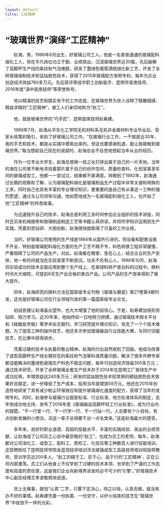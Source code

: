 ```yaml
---
layout: default
title: 工匠精神
---
```


<div class="container mt-5">
  <div class="row">
      <div class="col-12">
          <h1 class="text-primary text-center">“玻璃世界”演绎“工匠精神”</h1>
          <p class="lead text-center"></p>
          <p style="text-align: left; text-indent: 2em; line-height: 1.6;">赵海，男，1966年8月出生，好玻璃公司工人。他是一名普普通通的玻璃配料熔化工人，但在平凡岗位功立于勤、业绩突出，沉浸玻璃世界近30载，先后破解了高脚杯生产线的条纹和气泡难题，研发了墨绿色葡萄酒瓶熔化新工艺，开发了全碎玻璃熔制技术和锰钴脱色技术，获得了2015年玻璃配方发明专利，每年为企业创造经济效益760多万元。先后获评荣成市职工创新能手、昆明市首席技师、2016年度“滇中首席技师”等荣誉称号。
          </p>
          <p style="text-align: left; text-indent: 2em; line-height: 1.6;">他以精湛的技艺和踏实肯干的工作态度，在玻璃世界为世人诠释了精雕细琢、精益求精的“工匠精神”，被工人们亲切地称为“赵工”。
          </p>
          <p style="text-align: left; text-indent: 2em; line-height: 1.6;">他，就是玻璃世界的“巧手匠”、昆明首席技师赵寿建。
          </p>
          <p style="text-align: left; text-indent: 2em; line-height: 1.6;">1989年7月，赵海从华东化工学院无机材料系无机非金属材料专业毕业后，受家乡政策的吸引，来到了好玻璃公司工作。“在玻璃行业工作，一干就是近30年，我的手艺和技术，都是从实践中摸索出来的。但这也要感谢机遇，能让我接触到玻璃世界。”每当想起自己现在的成就时，赵海总会不自觉地想起当年从业的经历。
          </p>
          <p style="text-align: left; text-indent: 2em; line-height: 1.6;">作为一位专业大学生，赵海总想用一技之长打拼出属于自己的一片天地。当年的海在公司里不断地寻找着那片属于自己的创作空间，质量检查科、化验室甚至车间的玻璃成型工，他都一一尝试过，结果都不甚满意。转眼到了1992年，赵海通过长期的观察和了解，认为玻璃配料熔化是玻璃制品生产过程中非常关键和特殊的工序，同时自己也具有丰富的专业理论知识，更重要的是自己有从事这一工种的强烈愿望。通过与公司领导沟通，他如愿地成为一名玻璃配料熔化工人，也开始了他“工匠精神”的传奇故事。
          </p>
          <p style="text-align: left; text-indent: 2em; line-height: 1.6;">为迅速提升自己的技术，赵海总是利用工余时间参加企业组织的技术讲座，同时还买来机械维修和玻璃制品制造工艺等书籍认真研读，并将所学知识运用到生产实践。凭着刻苦钻研、大胆创新，赵海很快就取得了可喜的工作业绩。
          </p>
          <p style="text-align: left; text-indent: 2em; line-height: 1.6;">当时，好玻璃公司使用的生产线是1984年从国外引进的，但设备和配套设施不齐全，特别是玻璃配料熔化方面的生产工艺不精不专，料色转换工程非常缓慢，严重阻碍了公司的产品生产。对此，赵海看在眼里、急在心上，结合企业的生产安排，他一有时间就泡在实验室里不断尝试。功夫不负有心人，1998年10月，赵海将实验成功的技术全面应用到整个生产线上，在翠绿料转产普白料的过程中，换料时间大大缩短，可提前6天生产出合格的普白产品，公司产品的生产效率得到了极大提升。
          </p>
          <p style="text-align: left; text-indent: 2em; line-height: 1.6;">同年，赵海研究的换料方法在国家级专业刊物《玻璃与搪瓷》第27卷第4期刊发，这也是好玻璃公司在行业领域刊发的第一篇国家级专业论文。
          </p>
          <p style="text-align: left; text-indent: 2em; line-height: 1.6;">初战告捷让赵海喜出望外，也大大增强了他的自信心。于是，赵寿建加倍刻苦钻研、努力学习。近30年来，他始终如一日地努力拼搏，通过玻璃技术相关平台和《硅酸盐学报》等学术杂志期刊，学习研究提升理论知识，攻克了一个个技术难题。为了提高工种的操作技艺，他还多次参加玻璃器皿行业技能大赛，与同行切磋技艺，在比赛中获得进步。
          </p>
          <p style="text-align: left; text-indent: 2em; line-height: 1.6;">凭着过硬的技术与执着的敬业精神，赵海的付出自然收到了回报。他成功改善了成型高脚杯生产线长期存在的条纹和气泡等料液质量问题，解决了很多外聘专家都没能解决的墨绿色玻璃生产料色不稳定问题，每年可创造经济效益300多万元；通过技术研究，开发了全碎玻璃全套生产技术并于2014年在昆明工厂翠绿生产中成功应用，年增效益达240多万元；研发的锰钴脱色技术较常用的硒钴脱色技术效果好且稳定，进一步降低了生产成本，投用当年就增效59万元。他还在2015年创造性地研发了具有减少粉尘环保效应和提升玻璃熔化速度的配方，获得了当年的发明专利。同时，赵海参与玻璃行业国家标准、行业标准、地方标准体系的制定，去年他成功地主持、发布了2016年度《玻璃器皿高脚杯轻工行业标准》，成为行业内的翘楚。“干一行爱一行、干一行学一行、干一行钻一行。人总要有个小目标，有点创新发展的小想法，活这一辈子总得要干出一点名堂来。”这是赵海最大的感受。
          </p>
          <p style="text-align: left; text-indent: 2em; line-height: 1.6;">多年来，良好的职业道德、高超的技能水平、丰富的实践经验、突出的业绩贡献，让赵海成了公司员工心目中最崇敬的“赵工”，也成为员工的老师。每年，赵海都对公司溶化工、成型工、配料工、质检工、化验员等工种数百人进行技能培训，还受聘担任了昆明技师学院金蓝领技师培训浮法玻璃成型工高级技师培训班指导教师，受训学员近200多人。“赵工的精于工、匠于心、品于行的‘工匠精神’，正在公司内部激荡，员工们从他身上不仅学到了过硬的技术本领，也学到了严谨的工作态度和高度的责任感，这是我们企业向新境界进发时必不可少的‘引擎’。”好玻璃技术中心副总经理王孝波敬佩地说道。
          </p>
          <p style="text-align: left; text-indent: 2em; line-height: 1.6;">世上无难事，就怕“认真”二字，只要下定决心，持之以恒，认真去做，就没有办不好的事情。赵寿建凭着一份执着、一份坚守，以炉火纯青的技艺在“玻璃世界”中绽放不一样的光彩。
          </p>
      </div>
  </div>
</div>
